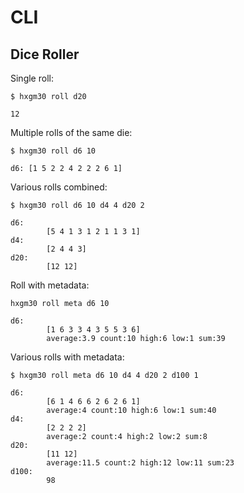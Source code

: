 # CLI

## Dice Roller

Single roll:

```shell
$ hxgm30 roll d20
```
```
12
```

Multiple rolls of the same die:

```shell
$ hxgm30 roll d6 10
```
```
d6: [1 5 2 2 4 2 2 2 6 1]
```

Various rolls combined:

```shell
$ hxgm30 roll d6 10 d4 4 d20 2
```
```
d6:
        [5 4 1 3 1 2 1 1 3 1]
d4:
        [2 4 4 3]
d20:
        [12 12]
```

Roll with metadata:

```shell
hxgm30 roll meta d6 10
```
```
d6:
        [1 6 3 3 4 3 5 5 3 6]
        average:3.9 count:10 high:6 low:1 sum:39
```

Various rolls with metadata:

```shell
$ hxgm30 roll meta d6 10 d4 4 d20 2 d100 1
```
```
d6:
        [6 1 4 6 6 2 6 2 6 1]
        average:4 count:10 high:6 low:1 sum:40
d4:
        [2 2 2 2]
        average:2 count:4 high:2 low:2 sum:8
d20:
        [11 12]
        average:11.5 count:2 high:12 low:11 sum:23
d100:
        98
```
